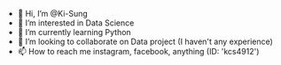 - 👋 Hi, I’m @Ki-Sung
- 👀 I’m interested in Data Science
- 🌱 I’m currently learning Python
- 💞️ I’m looking to collaborate on Data project (I haven't any experience)
- 📫 How to reach me instagram, facebook, anything (ID: 'kcs4912')

<!---
Ki-Sung/Ki-Sung is a ✨ special ✨ repository because its `README.md` (this file) appears on your GitHub profile.
You can click the Preview link to take a look at your changes.
--->
